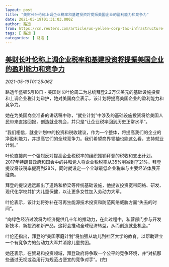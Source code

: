 ```yaml
---
layout: post
title: "美财长叶伦称上调企业税率和基建投资将提振美国企业的盈利能力和竞争力"
date: 2021-05-19T01:31:03.000Z
author: 路透
from: https://cn.reuters.com/article/us-yellen-corp-tax-infrastructure-0519-idCNKCS2D002Z
tags: [ 路透 ]
categories: [ 路透 ]
---
```

<!--1621387863000-->
[美财长叶伦称上调企业税率和基建投资将提振美国企业的盈利能力和竞争力](https://cn.reuters.com/article/us-yellen-corp-tax-infrastructure-0519-idCNKCS2D002Z)
------

<div>
<div><i>2021-05-19T01:25:06Z</i></div><p>路透华盛顿5月18日 - 美国财长叶伦周二为总统拜登2.2万亿美元的基础设施投资和上调企业税计划辩护，她对美国商会表示，该计划将提高美国企业的盈利能力和竞争力。</p><p>她在为美国商会准备的讲话稿中称，“就业计划”中涉及的基础设施投资将给美国人民带来直接回报，创造就业机会，并只是“让企业税率回到历史正常水平”。</p><p>“我们相信，就业计划中的投资和税收建议，作为一个整体，将提高我们的企业的净盈利能力，并提高它们的全球竞争力。我们希望商界领袖也能这么看，支持就业计划。”</p><p>叶伦直接向一个强烈反对提高企业税税率的组织推销拜登的税收和支出计划。2017年特朗普政府和国会中的共和党人将企业税税率从35%削减到了21%。拜登提议将该税率提高到28%，同时就设定一个全球最低企业税率与主要经济体展开磋商。</p><p>拜登的提议远远超出了道路和桥梁等传统基础设施，他提议投资宽带网络、研发、现代化学校并扩大儿童保健，以让更多女性加入劳动力大军。</p><p>叶伦表示，该计划将弥补在可再生能源技术投资和防范网络威胁方面“失去的时间”。</p><p>“向绿色经济过渡将为经济提供几十年的推动力，在此过程中，私营部门参与开发新技术、新投资和新产品，这将会推动全球经济转型，从而创造就业机会。”</p><p>叶伦还指出，拜登的“美国家庭计划”将加强从幼儿到社区大学的教育，以帮助建立一个有竞争力的劳动力大军并消除儿童贫困。</p><p>她还表示，在贸易和投资领域，拜登政府将争取一个公平的竞争环境，并“对抗那些通过无视或滥用行为规范占便宜的竞争对手”。(完)</p>
</div>
